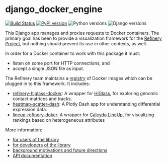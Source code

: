 # django_docker_engine 

[![Build Status](https://travis-ci.org/refinery-platform/django_docker_engine.svg?branch=master)](https://travis-ci.org/refinery-platform/django_docker_engine)
[![PyPI version](https://badge.fury.io/py/django-docker-engine.svg)](https://pypi.org/project/django-docker-engine/)
![Python versions](https://img.shields.io/pypi/pyversions/django_docker_engine.svg)
![Django versions](https://img.shields.io/pypi/djversions/django_docker_engine.svg)
    
This Django app manages and proxies requests to Docker containers.
The primary goal has been to provide a visualization framework for the
[Refinery Project](https://github.com/refinery-platform/refinery-platform),
but nothing should prevent its use in other contexts, as well.

In order for a Docker container to work with this package it must:

- listen on some port for HTTP connections, and
- accept a single JSON file as input.

The Refinery team maintains a [registry](https://github.com/refinery-platform/visualization-tools)
of Docker images which can be plugged in to this framework. It includes:

- [refinery-higlass-docker](https://github.com/refinery-platform/refinery-higlass-docker):
A wrapper for [HiGlass](http://higlass.io/), for exploring genomic contact 
matrices and tracks.
- [heatmap-scatter-dash](https://github.com/refinery-platform/heatmap-scatter-dash):
A Plotly Dash app for understanding differential expression data.
- [lineup-refinery-doker](https://github.com/refinery-platform/lineup-refinery-docker):
A wrapper for [Caleydo LineUp](http://caleydo.org/tools/lineup/), for visualizing
rankings based on heterogeneous attributes

More information:
- [for users of the library](https://github.com/refinery-platform/django_docker_engine/blob/master/README-USERS.md)
- [for developers of the library](https://github.com/refinery-platform/django_docker_engine/blob/master/README-DEVS.md)
- [background motivations and future directions](https://github.com/refinery-platform/django_docker_engine/blob/master/README-PROVENANCE.md)
- [API documentation](https://www.pydoc.io/pypi/django-docker-engine-0.0.48/)